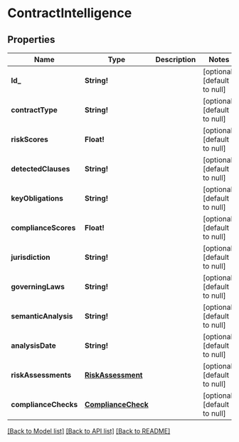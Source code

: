 # ContractIntelligence

## Properties
Name | Type | Description | Notes
------------ | ------------- | ------------- | -------------
**Id_** | **String!** |  | [optional] [default to null]
**contractType** | **String!** |  | [optional] [default to null]
**riskScores** | **Float!** |  | [optional] [default to null]
**detectedClauses** | **String!** |  | [optional] [default to null]
**keyObligations** | **String!** |  | [optional] [default to null]
**complianceScores** | **Float!** |  | [optional] [default to null]
**jurisdiction** | **String!** |  | [optional] [default to null]
**governingLaws** | **String!** |  | [optional] [default to null]
**semanticAnalysis** | **String!** |  | [optional] [default to null]
**analysisDate** | **String!** |  | [optional] [default to null]
**riskAssessments** | [**RiskAssessment**](RiskAssessment.md) |  | [optional] [default to null]
**complianceChecks** | [**ComplianceCheck**](ComplianceCheck.md) |  | [optional] [default to null]

[[Back to Model list]](../README.md#documentation-for-models) [[Back to API list]](../README.md#documentation-for-api-endpoints) [[Back to README]](../README.md)


